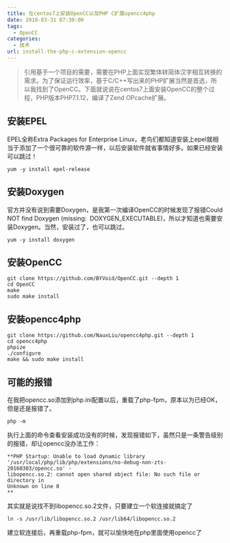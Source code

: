 ```yaml
---
title: 在centos7上安装OpenCC以及PHP C扩展opencc4php
date: 2018-03-31 07:39:00
tags: 
  - OpenCC
categories:
  - 技术
url: install-the-php-c-extension-opencc
---
```


> 引用基于一个项目的需要，需要在PHP上面实现繁体转简体汉字相互转换的需求。为了保证运行效率，基于C/C++写出来的PHP扩展当然是首选，所以我找到了OpenCC。下面就说说在centos7上面安装OpenCC的整个过程，PHP版本PHP7.1.12，编译了Zend OPcache扩展。

<!--more-->

## 安装EPEL

EPEL全称Extra Packages for Enterprise
Linux，老鸟们都知道安装上epel就相当于添加了一个很可靠的软件源一样，以后安装软件就省事情好多。如果已经安装可以跳过！

```
yum -y install epel-release
```

## 安装Doxygen

官方并没有说到需要Doxygen，是我第一次编译OpenCC的时候发现了报错Could NOT find Doxygen (missing:
 DOXYGEN_EXECUTABLE)，所以才知道也需要安装Doxygen。当然，安装过了，也可以跳过。

```
yum -y install doxygen
```

## 安装OpenCC

```
git clone https://github.com/BYVoid/OpenCC.git --depth 1
cd OpenCC
make
sudo make install
```

## 安装opencc4php

```
git clone https://github.com/NauxLiu/opencc4php.git --depth 1
cd opencc4php
phpize
./configure
make && sudo make install
```

## 可能的报错

在我把opencc.so添加到php.ini配置以后，重载了php-fpm，原本以为已经OK，但是还是报错了。

```
php -m
```

执行上面的命令查看安装成功没有的时候，发现报错如下，虽然只是一条警告级别的报错，却让opencc没办法工作：

```
**PHP Startup: Unable to load dynamic library
'/usr/local/php/lib/php/extensions/no-debug-non-zts-20160303/opencc.so' -
libopencc.so.2: cannot open shared object file: No such file or directory in
Unknown on line 0
**
```

其实就是说找不到libopencc.so.2文件，只要建立一个软连接就搞定了

```
ln -s /usr/lib/libopencc.so.2 /usr/lib64/libopencc.so.2
```

建立软连接后，再重载php-fpm，就可以愉快地在php里面使用opencc了